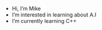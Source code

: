 - Hi, I’m Mike
- I’m interested in learning about A.I
- I’m currently learning C++
<!---
Ch1ps0909/Ch1ps0909 is a ✨ special ✨ repository because its `README.md` (this file) appears on your GitHub profile.
You can click the Preview link to take a look at your changes.
--->

